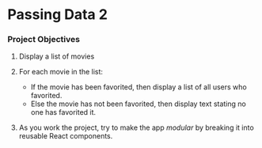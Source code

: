 # Passing Data 2

### Project Objectives

1) Display a list of movies

2) For each movie in the list:
    * If the movie has been favorited, then display a list of all users who favorited.
    * Else the movie has not been favorited, then display text stating no one has favorited it.

3) As you work the project, try to make the app *modular* by breaking it into reusable React components.